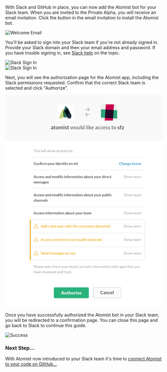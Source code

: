 With Slack and GitHub in place, you can now add the Atomist bot for your Slack team. When you are invited to the Private Alpha, you will receive an email invitation. Click the button in the email invitation to install the Atomist bot.

<div class="ss-container">
  <img src="../images/alpha-welcome-email.png" alt="Welcome Email" class="ss-medium">
</div>

You'll be asked to sign into your Slack team if you're not already signed in. Provide your Slack domain and then your email address and password. If you have trouble signing in, see [Slack help](https://get.slack.help/hc/en-us/articles/212681477-Sign-in-to-Slack) on the topic.

<div class="ss-container">
  <img src="../images/slack-sign-in.png" alt="Slack Sign In" class="ss-small">
</div>

<div class="ss-container">
  <img src="../images/slack-sign-in2.png" alt="Slack Sign In" class="ss-small">
</div>

Next, you will see the authorization page for the Atomist app, including the Slack permissions requested. Confirm that the correct Slack team is selected and click "Authorize".

<div class="ss-container">
  <img src="images/slack-auth.png" alt="Slack Authorization" class="ss-small">
</div>

Once you have successfully authorized the Atomist bot in your Slack team, you will be redirected to a confirmation page. You can close this page and go back to Slack to continue this guide.

<div class="ss-container">
  <img src="../images/bot-success.png" alt="Success" class="ss-small">
</div>

### Next Step...

With Atomist now introduced to your Slack team it's time to [connect Atomist to your code on GitHub...](connect-atomist-to-github.md)

